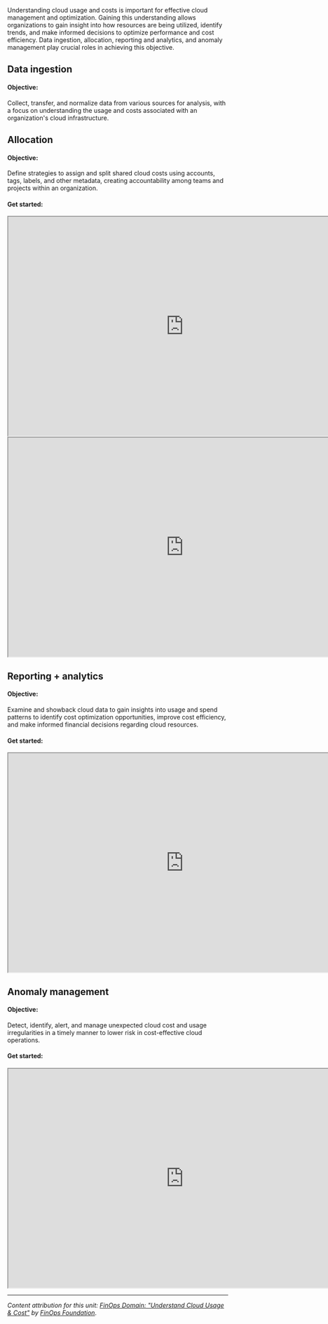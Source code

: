 Understanding cloud usage and costs is important for effective cloud management and optimization. Gaining this understanding allows organizations to gain insight into how resources are being utilized, identify trends, and make informed decisions to optimize performance and cost efficiency. Data ingestion, allocation, reporting and analytics, and anomaly management play crucial roles in achieving this objective.

<!-- Video placeholder: Overview MS solutions the capabilities in this domain. -->

## Data ingestion

#### Objective:

Collect, transfer, and normalize data from various sources for analysis, with a focus on understanding the usage and costs associated with an organization's cloud infrastructure.

## Allocation

#### Objective:

Define strategies to assign and split shared cloud costs using accounts, tags, labels, and other metadata, creating accountability among teams and projects within an organization.

#### Get started:

<iframe title="FinOps Interactive Guide for Cost Allocation." src="https://mslearn.cloudguides.com/guides/FinOps%20on%20Azure%20Exercise%201%20-%20Cost%20allocation" width="800" height="500"></iframe>

<iframe title="FinOps Interactive Guide for Manage Shared Costs." src="https://mslearn.cloudguides.com/guides/FinOps%20on%20Azure%20Exercise%203%20-%20Manage%20shared%20costs" width="800" height="500"></iframe>

## Reporting + analytics

#### Objective:

Examine and showback cloud data to gain insights into usage and spend patterns to identify cost optimization opportunities, improve cost efficiency, and make informed financial decisions regarding cloud resources.

#### Get started:

<iframe title="FinOps Interactive Guide for Data Analysis & Showback." src="https://mslearn.cloudguides.com/guides/FinOps%20on%20Azure%20Exercise%202%20-%20Data%20analysis%20and%20showback" width="800" height="500"></iframe>

## Anomaly management

#### Objective:

Detect, identify, alert, and manage unexpected cloud cost and usage irregularities in a timely manner to lower risk in cost-effective cloud operations.

#### Get started:

<iframe title="FinOps Interactive Guide for Manage Anomalies." src="https://mslearn.cloudguides.com/guides/FinOps%20on%20Azure%20Exercise%205%20-%20Manage%20anomalies" width="800" height="500"></iframe>

----------

_Content attribution for this unit: [FinOps Domain: "Understand Cloud Usage & Cost"](https://www.finops.org/framework/domains/understand-cloud-usage-cost/) by [FinOps Foundation](https://www.finops.org/)_.
